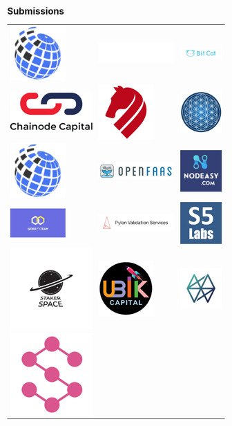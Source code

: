 ## Submissions

<table><tr><td><img src='akash.cosmosoutpost.io.png'></td> <td><img src='chat.akash.vitwit.com.png'></td> <td><img src='chat.bitcat365.com.png'></td></tr>
<tr><td><img src='chat.chainode.capital.png'></td> <td><img src='chat.desmos.network.png'></td> <td><img src='chat.kalpatech.co.png'></td></tr>
<tr><td><img src='chat.kysenpool.io.png'></td> <td><img src='chat.myfaas.club.png'></td> <td><img src='chat.nodeasy.com.png'></td></tr>
<tr><td><img src='chat.nodeateam.com.png'></td> <td><img src='chat.pylon.design.png'></td> <td><img src='chat.stake5labs.com.jpg'></td></tr>
<tr><td><img src='chat.stake5labs.com.png'></td> <td><img src='chat.ubik.capital.png'></td> <td><img src='chat.westaking.io.png'></td></tr>
<tr><td><img src='riot.stake.host.png'></td>  </tr></table>
